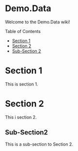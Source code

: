 Demo.Data
=========

Welcome to the Demo.Data wiki!

Table of Contents
* [Section 1](#section-1)
* [Section 2](#section-2)
 * [Sub-Section 2](#sub-section2)

# Section 1
This is section 1.

# Section 2
This i section 2.

## Sub-Section2
This is a sub-section to Section 2.
